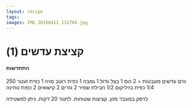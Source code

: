 ```yaml
---
layout: recipe
tags: 
images: IMG_20160411_131704.jpg
---
```

    
# קציצת עדשים (1)
#### התחדשות

250 גרם עדשים מונבטות = 2 כוס
1 בצל גדול
1 גמבה
1 כפית רוטב סויה
1 כפית זעטר
1/4 כפית בזיליקום
1/2 חבילת שמיר
2 גזרים
2 קישואים
2 כפות טחינה

לרסק במעבד מזון. קציצות שטוחות.
לתנור 20 דקות. ניתן לפשטידה
